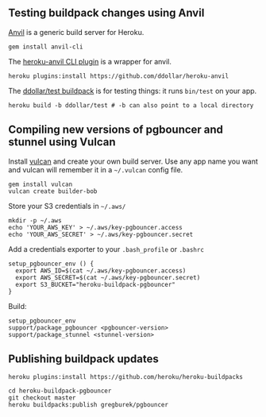 ## Testing buildpack changes using Anvil

[Anvil](https://github.com/ddollar/anvil) is a generic build server for Heroku.

```
gem install anvil-cli
```

The [heroku-anvil CLI plugin](https://github.com/ddollar/heroku-anvil) is a wrapper for anvil.

```
heroku plugins:install https://github.com/ddollar/heroku-anvil
```

The [ddollar/test buildpack](https://github.com/ddollar/buildpack-test) is for testing things: it runs `bin/test` on your app.

```
heroku build -b ddollar/test # -b can also point to a local directory
```

## Compiling new versions of pgbouncer and stunnel using Vulcan

Install [vulcan](https://github.com/heroku/vulcan) and create your own build server. Use any
app name you want and vulcan will remember it in a `~/.vulcan` config file.

```
gem install vulcan
vulcan create builder-bob
```

Store your S3 credentials in `~/.aws/`

```
mkdir -p ~/.aws
echo 'YOUR_AWS_KEY' > ~/.aws/key-pgbouncer.access
echo 'YOUR_AWS_SECRET' > ~/.aws/key-pgbouncer.secret
```

Add a credentials exporter to your `.bash_profile` or `.bashrc`

```
setup_pgbouncer_env () {
  export AWS_ID=$(cat ~/.aws/key-pgbouncer.access)
  export AWS_SECRET=$(cat ~/.aws/key-pgbouncer.secret)
  export S3_BUCKET="heroku-buildpack-pgbouncer"
}
```

Build:

```
setup_pgbouncer_env
support/package_pgbouncer <pgbouncer-version>
support/package_stunnel <stunnel-version>
```

## Publishing buildpack updates

```
heroku plugins:install https://github.com/heroku/heroku-buildpacks

cd heroku-buildpack-pgbouncer
git checkout master
heroku buildpacks:publish gregburek/pgbouncer
```
